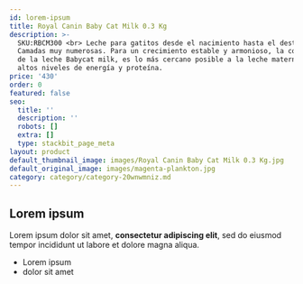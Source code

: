 ```yaml
---
id: lorem-ipsum
title: Royal Canin Baby Cat Milk 0.3 Kg
description: >-
  SKU:RBCM300 <br> Leche para gatitos desde el nacimiento hasta el destete.
  Camadas muy numerosas. Para un crecimiento estable y armonioso, la composición
  de la leche Babycat milk, es lo más cercano posible a la leche materna, con
  altos niveles de energía y proteína.
price: '430'
order: 0
featured: false
seo:
  title: ''
  description: ''
  robots: []
  extra: []
  type: stackbit_page_meta
layout: product
default_thumbnail_image: images/Royal Canin Baby Cat Milk 0.3 Kg.jpg
default_original_image: images/magenta-plankton.jpg
category: category/category-20wnwmniz.md
---
```

## Lorem ipsum

Lorem ipsum dolor sit amet, **consectetur adipiscing elit**, sed do eiusmod tempor incididunt ut labore et dolore magna aliqua.

- Lorem ipsum
- dolor sit amet